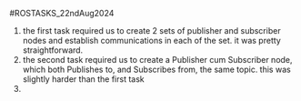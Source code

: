 #ROSTASKS_22ndAug2024

1) the first task required us to create 2 sets of publisher and subscriber nodes and establish communications in each of the set. it was pretty straightforward.
2) the second task required us to create a Publisher cum Subscriber node, which both Publishes to, and Subscribes from, the same topic. this was slightly harder than the first task
3) 
